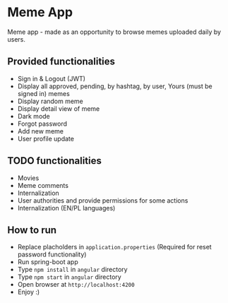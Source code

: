 # Meme App

Meme app - made as an opportunity to browse memes uploaded daily by users.

## Provided functionalities
- Sign in & Logout (JWT)
- Display all approved, pending, by hashtag, by user, Yours (must be signed in) memes
- Display random meme
- Display detail view of meme
- Dark mode
- Forgot password
- Add new meme
- User profile update

## TODO functionalities
- Movies
- Meme comments
- Internalization
- User authorities and provide permissions for some actions
- Internalization (EN/PL languages)

## How to run
- Replace placholders in `application.properties` (Required for reset password functionality)
- Run spring-boot app
- Type `npm install` in `angular` directory
- Type `npm start` in `angular` directory
- Open browser at `http://localhost:4200`
- Enjoy :)
